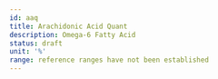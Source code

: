 ```yaml
---
id: aaq
title: Arachidonic Acid Quant
description: Omega-6 Fatty Acid
status: draft
unit: '%'
range: reference ranges have not been established
---
```



